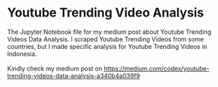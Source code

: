 # Youtube Trending Video Analysis
The Jupyter Notebook file for my medium post about Youtube Trending Videos Data Analysis. I scraped Youtube Trending Videos from some countries, but I made specific analysis for Youtube Trending Videos in Indonesia.
<br></br>
Kindly check my medium post on https://medium.com/codex/youtube-trending-videos-data-analysis-a340b4a039f9
